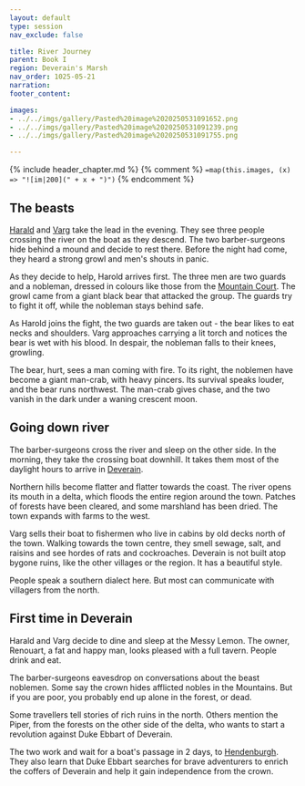```yaml
---
layout: default
type: session
nav_exclude: false

title: River Journey
parent: Book I
region: Deverain's Marsh
nav_order: 1025-05-21
narration: 
footer_content: 

images:
- ../../imgs/gallery/Pasted%20image%2020250531091652.png
- ../../imgs/gallery/Pasted%20image%2020250531091239.png
- ../../imgs/gallery/Pasted%20image%2020250531091755.png

---
```


{% include header_chapter.md %}
{% comment %}
`=map(this.images, (x) => "![im|200](" + x + ")")`
{% endcomment %}

## The beasts

[Harald](../../directory/Kryptwood/Harald.md) and [Varg](../../directory/DuskmeadowFringe/Varg.md) take the lead in the evening.
They see three people crossing the river on the boat as they descend.
The two barber-surgeons hide behind a mound and decide to rest there.
Before the night had come, they heard a strong growl and men's shouts in panic.

As they decide to help, Harold arrives first.
The three men are two guards and a nobleman, dressed in colours like those from the [Mountain Court](../../directory/DuskmeadowFringe/MountainCourt.md).
The growl came from a giant black bear that attacked the group.
The guards try to fight it off, while the nobleman stays behind safe.

As Harold joins the fight, the two guards are taken out - the bear likes to eat necks and shoulders.
Varg approaches carrying a lit torch and notices the bear is wet with his blood.
In despair, the nobleman falls to their knees, growling.

The bear, hurt, sees a man coming with fire.
To its right, the noblemen have become a giant man-crab, with heavy pincers.
Its survival speaks louder, and the bear runs northwest.
The man-crab gives chase, and the two vanish in the dark under a waning crescent moon.

## Going down river

The barber-surgeons cross the river and sleep on the other side.
In the morning, they take the crossing boat downhill.
It takes them most of the daylight hours to arrive in [Deverain](../../directory/Deverain/index.md).

Northern hills become flatter and flatter towards the coast.
The river opens its mouth in a delta, which floods the entire region around the town.
Patches of forests have been cleared, and some marshland has been dried.
The town expands with farms to the west.

Varg sells their boat to fishermen who live in cabins by old decks north of the town.
Walking towards the town centre, they smell sewage, salt, and raisins and see hordes of rats and cockroaches.
Deverain is not built atop bygone ruins, like the other villages or the region.
It has a beautiful style.

People speak a southern dialect here.
But most can communicate with villagers from the north.

## First time in Deverain

Harald and Varg decide to dine and sleep at the Messy Lemon.
The owner, Renouart, a fat and happy man, looks pleased with a full tavern.
People drink and eat.

The barber-surgeons eavesdrop on conversations about the beast noblemen.
Some say the crown hides afflicted nobles in the Mountains.
But if you are poor, you probably end up alone in the forest, or dead.

Some travellers tell stories of rich ruins in the north.
Others mention the Piper, from the forests on the other side of the delta, who wants to start a revolution against Duke Ebbart of Deverain.

The two work and wait for a boat's passage in 2 days, to [Hendenburgh](../../directory/Kryptwood/Hendenburgh.md).
They also learn that Duke Ebbart searches for brave adventurers to enrich the coffers of Deverain and help it gain independence from the crown.